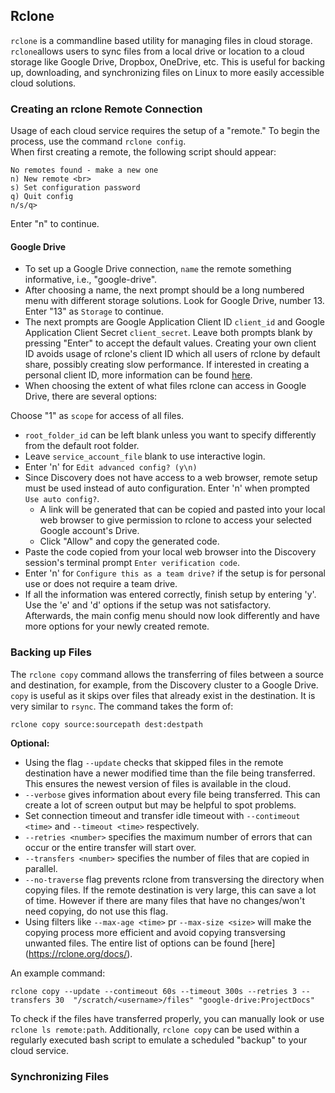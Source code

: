 
## Rclone
`rclone` is a commandline based utility for managing files in cloud storage. `rclone`allows users to sync files from a local drive or location to a cloud storage like Google Drive, Dropbox, OneDrive, etc. This is useful for backing up, downloading, and synchronizing files on Linux to more easily accessible cloud solutions.

### Creating an rclone Remote Connection
Usage of each cloud service requires the setup of a "remote." To begin the process, use the command `rclone config`. <br>
When first creating a remote, the following script should appear:
```
No remotes found - make a new one 
n) New remote <br>
s) Set configuration password 
q) Quit config 
n/s/q>
```
Enter "n" to continue. <br>
#### Google Drive
* To set up a Google Drive connection, `name` the remote something informative, i.e., "google-drive". 
* After choosing a name, the next prompt should be a long numbered menu with different storage solutions. Look for Google Drive, number 13. Enter "13" as `Storage` to continue. <br>
* The next prompts are Google Application Client ID `client_id` and Google Application Client Secret `client_secret`. Leave both prompts blank by pressing "Enter" to accept the default values. Creating your own client ID avoids usage of rclone's client ID which all users of rclone by default share, possibly creating slow performance. If interested in creating a personal client ID, more information can be found [here](https://rclone.org/drive/#making-your-own-client-id).
* When choosing the extent of what files rclone can access in Google Drive, there are several options: <br>

Choose "1" as `scope` for access of all files. 
* `root_folder_id` can be left blank unless you want to specify differently from the default root folder. <br>
* Leave `service_account_file` blank to use interactive login. <br>
* Enter 'n' for `Edit advanced config? (y\n)` <br>
* Since Discovery does not have access to a web browser, remote setup must be used instead of auto configuration. Enter 'n' when prompted `Use auto config?`.<br>
  * A link will be generated that can be copied and pasted into your local web browser to give permission to rclone to access your selected Google account's Drive. <br>
  * Click "Allow" and copy the generated code. <br>
* Paste the code copied from your local web browser into the Discovery session's terminal prompt `Enter verification code`.<br>
* Enter 'n' for `Configure this as a team drive?` if the setup is for personal use or does not require a team drive. <br>
* If all the information was entered correctly, finish setup by entering 'y'. Use the 'e' and 'd' options if the setup was not satisfactory. <br>
Afterwards, the main config menu should now look differently and have more options for your newly created remote.

### Backing up Files
The `rclone copy` command allows the transferring of files between a source and destination, for example, from the Discovery cluster to a Google Drive. `copy` is useful as it skips over files that already exist in the destination. It is very similar to `rsync`.
The command takes the form of:
```
rclone copy source:sourcepath dest:destpath
```
**Optional:**
* Using the flag `--update` checks that skipped files in the remote destination have a newer modified time than the file being transferred. This ensures the newest version of files is available in the cloud.
* `--verbose` gives information about every file being transferred. This can create a lot of screen output but may be helpful to spot problems. 
* Set connection timeout and transfer idle timeout with `--contimeout <time>` and `--timeout <time>` respectively.
* `--retries <number>` specifies the maximum number of errors that can occur or the entire transfer will start over.
* `--transfers <number>` specifies the number of files that are copied in parallel.
* `--no-traverse` flag prevents rclone from transversing the directory when copying files. If the remote destination is very large, this can save a lot of time. However if there are many files that have no changes/won't need copying, do not use this flag.
* Using filters like `--max-age <time>` pr `--max-size <size>` will make the copying process more efficient and avoid copying transversing unwanted files.
The entire list of options can be found [here] (https://rclone.org/docs/).

An example command:
```
rclone copy --update --contimeout 60s --timeout 300s --retries 3 --transfers 30  "/scratch/<username>/files" "google-drive:ProjectDocs"
```
To check if the files have transferred properly, you can manually look or use `rclone ls remote:path`.
Additionally, `rclone copy` can be used within a regularly executed bash script to emulate a scheduled "backup" to your cloud service.

### Synchronizing Files



 
